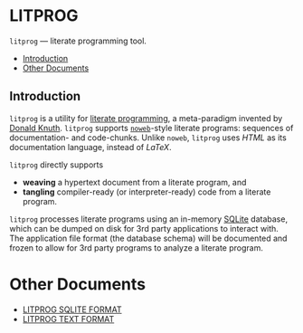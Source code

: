 # LITPROG

`litprog` — literate programming tool.

- [Introduction](#introduction)
- [Other Documents](#other-documents)

## Introduction

`litprog` is a utility for [literate
programming](https://www-cs-faculty.stanford.edu/~knuth/lp.html), a
meta-paradigm invented by [Donald
Knuth](https://www-cs-faculty.stanford.edu/~knuth/).
`litprog` supports [`noweb`](https://www.cs.tufts.edu/~nr/noweb/)-style
literate programs: sequences of documentation- and code-chunks.
Unlike `noweb`, `litprog` uses *HTML* as its documentation language,
instead of *LaTeX*.

`litprog` directly supports

  - **weaving** a hypertext document from a literate program, and
  - **tangling** compiler-ready (or interpreter-ready) code from a
    literate program.

`litprog` processes literate programs using an in-memory
[SQLite](https://www.sqlite.org/) database, which can be dumped on disk
for 3rd party applications to interact with.
The application file format (the database schema) will be documented and
frozen to allow for 3rd party programs to analyze a literate program.

# Other Documents

- [LITPROG SQLITE FORMAT](doc/sqlite_format.md)
- [LITPROG TEXT FORMAT](doc/text_format.md)
